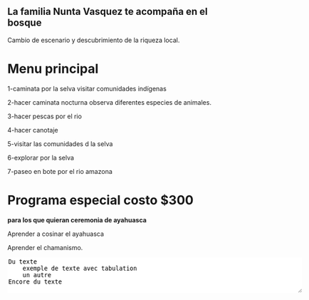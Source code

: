 ## La familia Nunta Vasquez te acompaña en el bosque

Cambio de escenario y descubrimiento de la riqueza local.

# Menu principal

1-caminata por la selva visitar comunidades indígenas

2-hacer caminata nocturna observa diferentes especies de animales.

3-hacer pescas por el rio

4-hacer canotaje

5-visitar las comunidades d la selva

6-explorar por la selva

7-paseo en bote por el rio amazona

# Programa especial costo $300 
**para los que quieran ceremonia de ayahuasca**

 <meta charset="utf-8" /> Aprender a cosinar el ayahuasca 
  
 <meta charset="utf-8" /> Aprender el chamanismo.

<textarea STYLE="border-style: none;" cols=80 rows=5>
Du texte
	exemple de texte avec tabulation
	un autre
Encore du texte
			</textarea>




